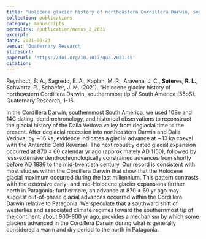```yaml
---
title: "Holocene glacier history of northeastern Cordillera Darwin, southernmost tip of South America (55oS)"
collection: publications
category: manuscripts
permalink: /publication/manus_2_2021
excerpt:
date: 2021-06-23
venue: 'Quaternary Research'
slidesurl: 
paperurl: 'https://doi.org/10.1017/qua.2021.45'
citation: 
---
```


Reynhout, S. A., Sagredo, E. A., Kaplan, M. R., Aravena, J. C., **Soteres, R. L.**, Schwartz, R., Schaefer, J. M. (2021). “Holocene glacier history of northeastern Cordillera Darwin, southernmost tip of South America (55oS). Quaternary Research, 1-16. 

In the Cordillera Darwin, southernmost South America, we used 10Be and 14C dating, dendrochronology, and historical observations to
reconstruct the glacial history of the Dalla Vedova valley from deglacial time to the present. After deglacial recession into northeastern
Darwin and Dalla Vedova, by ∼16 ka, evidence indicates a glacial advance at ∼13 ka coeval with the Antarctic Cold Reversal. The next
robustly dated glacial expansion occurred at 870 ± 60 calendar yr ago (approximately AD 1150), followed by less-extensive dendrochronologically
constrained advances from shortly before AD 1836 to the mid-twentieth century. Our record is consistent with most studies within
the Cordillera Darwin that show that the Holocene glacial maximum occurred during the last millennium. This pattern contrasts with the
extensive early- and mid-Holocene glacier expansions farther north in Patagonia; furthermore, an advance at 870 ± 60 yr ago may suggest
out-of-phase glacial advances occurred within the Cordillera Darwin relative to Patagonia. We speculate that a southward shift of westerlies
and associated climate regimes toward the southernmost tip of the continent, about 900–800 yr ago, provides a mechanism by which some
glaciers advanced in the Cordillera Darwin during what is generally considered a warm and dry period to the north in Patagonia.
